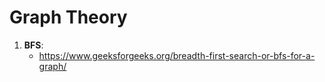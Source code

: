# Graph Theory

1. **BFS**:
    - https://www.geeksforgeeks.org/breadth-first-search-or-bfs-for-a-graph/

